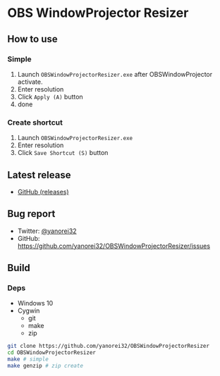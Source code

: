 # OBS WindowProjector Resizer

## How to use
### Simple
1. Launch `OBSWindowProjectorResizer.exe` after OBSWindowProjector activate.
1. Enter resolution
1. Click `Apply (A)` button
1. done

### Create shortcut
1. Launch `OBSWindowProjectorResizer.exe`
1. Enter resolution
1. Click `Save Shortcut (S)` button

## Latest release
* [GitHub (releases)](https://github.com/Yanorei32/OBSWindowProjectorResizer/releases/latest)

## Bug report
* Twitter: [@yanorei32](https://twitter.com/yanorei32)
* GitHub: https://github.com/yanorei32/OBSWindowProjectorResizer/issues

## Build

### Deps
* Windows 10
* Cygwin
  * git
  * make
  * zip

```bash
git clone https://github.com/yanorei32/OBSWindowProjectorResizer
cd OBSWindowProjectorResizer
make # simple
make genzip # zip create
```

